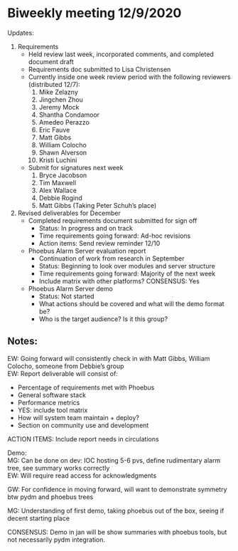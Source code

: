 # Biweekly meeting 12/9/2020


Updates:
1. Requirements 
    * Held review last week, incorporated comments, and completed document draft
    * Requirements doc submitted to Lisa Christensen
    * Currently inside one week review period with the following reviewers (distributed 12/7):
        1. Mike Zelazny
        2. Jingchen Zhou
        3. Jeremy Mock
        4. Shantha Condamoor
        5. Amedeo Perazzo
        6. Eric Fauve
        7. Matt Gibbs
        8. William Colocho
        9. Shawn Alverson
        10. Kristi Luchini
    * Submit for signatures next week
        1. Bryce Jacobson
        2. Tim Maxwell
        3. Alex Wallace
        4. Debbie Rogind
        5. Matt Gibbs (Taking Peter Schuh’s place)
2. Revised deliverables for December
    *  Completed requirements document submitted for sign off
        * Status: In progress and on track
        * Time requirements going forward: Ad-hoc revisions
        * Action items: Send review reminder 12/10
    * Phoebus Alarm Server evaluation report
        * Continuation of work from research in September
        * Status: Beginning to look over modules and server structure
        * Time requirements going forward: Majority of the next week
        * Include matrix with other platforms? CONSENSUS: Yes
    * Phoebus Alarm Server demo
        * Status: Not started
        * What actions should be covered and what will the demo format be?
        * Who is the target audience? Is it this group?

## Notes:  
EW: Going forward will consistently check in with Matt Gibbs, William Colocho, someone from Debbie’s group  
EW: Report deliverable will consist of:
* Percentage of requirements met with Phoebus
* General software stack
* Performance metrics
* YES: include tool matrix
* How will system team maintain + deploy?
* Section on community use and development

ACTION ITEMS: Include report needs in circulations

Demo:  
MG: Can be done on dev: IOC hosting 5-6 pvs, define rudimentary alarm tree, see summary works correctly  
EW: Will require read access for acknowledgments  

GW: For confidence in moving forward, will want to demonstrate symmetry btw pydm and phoebus trees

MG: Understanding of first demo, taking phoebus out of the box, seeing if decent starting place  

CONSENSUS: Demo in jan will be show summaries with phoebus tools, but not necessarily pydm integration.
